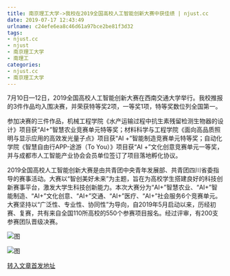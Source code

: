 ```yaml
---
title: 南京理工大学->我校在2019全国高校人工智能创新大赛中获佳绩 | njust.cc
date: 2019-07-17 12:43:49
urlname: c24efe6ea8c46d61a97bce2be81f3d32
tags: 
- njust.cc
- njust
- 南京理工大学
- 南理工
categories:
- njust.cc
- 南京理工大学
---
```



7月10日—12日，2019全国高校人工智能创新大赛在西南交通大学举行。我校推报的3件作品均入围决赛，并荣获特等奖2项，一等奖1项，特等奖数位列全国第一。

参加决赛的三件作品，机械工程学院《水产运输过程中抗生素残留检测生物器的设计》项目获“AI+”智慧农业竞赛单元特等奖；材料科学与工程学院《面向高品质照明与显示应用的高效发光量子点》项目获“AI +”智能制造竞赛单元特等奖；自动化学院《智慧自由行APP-途游（To You）》项目获“AI +”文化创意竞赛单元一等奖，并与成都市人工智能产业协会会员单位签订了项目落地孵化协议。

2019全国高校人工智能创新大赛是由共青团中央青年发展部、共青团四川省委指导的赛事活动。大赛以“智创美好未来”为主题，旨在为高校学生搭建良好的科技创新赛事平台，激发大学生科技创新能力。本次大赛分为“AI+”智慧农业、“AI+”智能制造、“AI+”文化创意、“AI+”交通、“AI+”医疗、“AI+”社会服务6个竞赛单元。大赛坚持以“广泛性、专业性、协同性”为导向，自2019年5月启动以来，历经初赛、复赛，共有来自全国110所高校的550个参赛项目报名。经过评审，有200支参赛团队晋级决赛。



![图](http://zs.njust.edu.cn/_upload/article/images/b7/b9/e7b04d15416f8d6324ebf2d5d928/96a96b03-e043-402e-949d-2c73e66af9cc.jpg)

![图](http://zs.njust.edu.cn/_upload/article/images/b7/b9/e7b04d15416f8d6324ebf2d5d928/0c6f60fb-72ca-4110-a779-c22d461c438d.jpg)

[转入文章首发地址](http://zs.njust.edu.cn/20/52/c4621a204882/page.htm)
